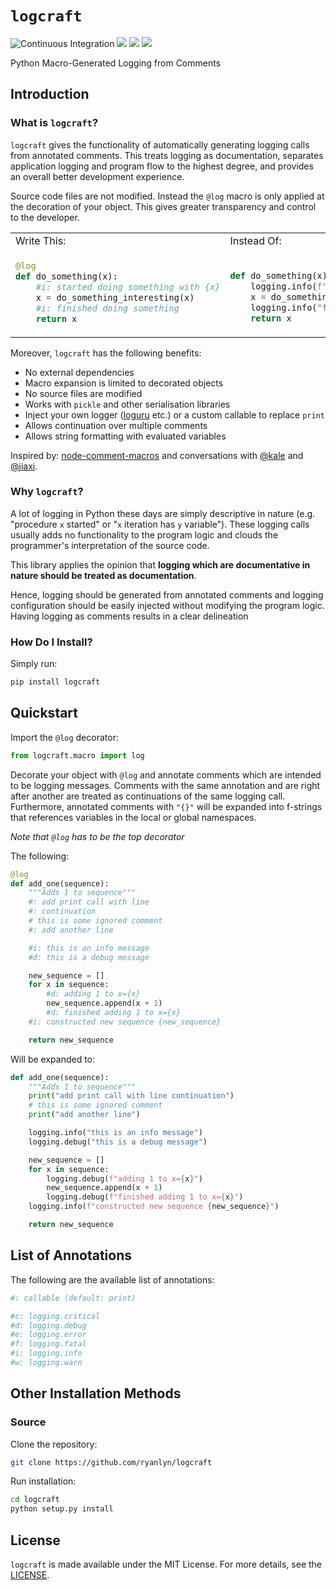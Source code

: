 # `logcraft`
![Continuous Integration](https://github.com/ryanlyn/logcraft/workflows/Continuous%20Integration/badge.svg?branch=master)
![](https://img.shields.io/pypi/v/logcraft?color=blue)
![](https://img.shields.io/pypi/pyversions/logcraft)
![](https://img.shields.io/github/license/ryanlyn/logcraft)

Python Macro-Generated Logging from Comments

## Introduction
### What is `logcraft`?
`logcraft` gives the functionality of automatically generating logging calls from annotated comments. This treats logging as documentation, separates application logging and program flow to the highest degree, and provides an overall better development experience.

Source code files are not modified. Instead the `@log` macro is only applied at the decoration of your object. This gives greater transparency and control to the developer.

<table>
<tr>
<td> Write This: </td> <td> Instead Of: </td>
</tr>
<tr>
<td> 

```python
@log
def do_something(x):
    #i: started doing something with {x}
    x = do_something_interesting(x)
    #i: finished doing something
    return x
```

</td>
<td>

```python

def do_something(x):
    logging.info(f"started doing something with {x}")
    x = do_something_interesting(x)
    logging.info("finished doing something")
    return x
```

</td>
</tr>
</table>

Moreover, `logcraft` has the following benefits:
- No external dependencies
- Macro expansion is limited to decorated objects
- No source files are modified
- Works with `pickle` and other serialisation libraries
- Inject your own logger ([loguru](https://github.com/Delgan/loguru) etc.) or a custom callable to replace `print`
- Allows continuation over multiple comments
- Allows string formatting with evaluated variables

Inspired by: [node-comment-macros](https://github.com/tj/node-comment-macros) and conversations with [@kale](https://github.com/kmiller96) and [@jiaxi](https://github.com/jiaxililearn).

### Why `logcraft`?
A lot of logging in Python these days are simply descriptive in nature (e.g. "procedure `x` started" or "`x` iteration has `y` variable"). These logging calls usually adds no functionality to the program logic and clouds the programmer's interpretation of the source code.

This library applies the opinion that __logging which are documentative in nature should be treated as documentation__.

Hence, logging should be generated from annotated comments and logging configuration should be easily injected without modifying the program logic. Having logging as comments results in a clear delineation

### How Do I Install?
Simply run:
```bash
pip install logcraft
```

## Quickstart
Import the `@log` decorator:
```python
from logcraft.macro import log
```

Decorate your object with `@log` and annotate comments which are intended to be logging messages. Comments with the same annotation and are right after another are treated as continuations of the same logging call. Furthermore, annotated comments with `"{}"` will be expanded into f-strings that references variables in the local or global namespaces. 

_Note that `@log` has to be the top decorator_

The following:
```python
@log
def add_one(sequence):
    """Adds 1 to sequence"""
    #: add print call with line
    #: continuation
    # this is some ignored comment
    #: add another line

    #i: this is an info message
    #d: this is a debug message

    new_sequence = []
    for x in sequence:
        #d: adding 1 to x={x}
        new_sequence.append(x + 1) 
        #d: finished adding 1 to x={x}
    #i: constructed new sequence {new_sequence}

    return new_sequence
```
Will be expanded to:
```python
def add_one(sequence):
    """Adds 1 to sequence"""
    print("add print call with line continuation")
    # this is some ignored comment
    print("add another line")

    logging.info("this is an info message")
    logging.debug("this is a debug message")

    new_sequence = []
    for x in sequence:
        logging.debug(f"adding 1 to x={x}")
        new_sequence.append(x + 1) 
        logging.debug(f"finished adding 1 to x={x}")
    logging.info(f"constructed new sequence {new_sequence}")

    return new_sequence
```
## List of Annotations
The following are the available list of annotations:

```python
#: callable (default: print)

#c: logging.critical 
#d: logging.debug
#e: logging.error
#f: logging.fatal
#i: logging.info
#w: logging.warn
```

## Other Installation Methods
### Source
Clone the repository:
```bash
git clone https://github.com/ryanlyn/logcraft
```

Run installation:
```bash
cd logcraft
python setup.py install
```

## License
`logcraft` is made available under the MIT License. For more details, see the [LICENSE](./LICENSE).
